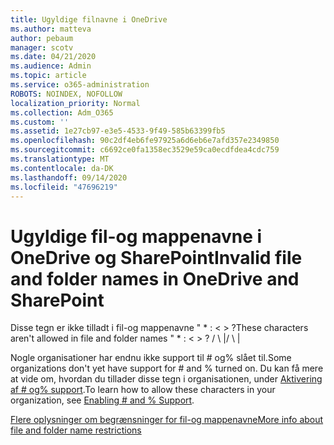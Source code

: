 ```yaml
---
title: Ugyldige filnavne i OneDrive
ms.author: matteva
author: pebaum
manager: scotv
ms.date: 04/21/2020
ms.audience: Admin
ms.topic: article
ms.service: o365-administration
ROBOTS: NOINDEX, NOFOLLOW
localization_priority: Normal
ms.collection: Adm_O365
ms.custom: ''
ms.assetid: 1e27cb97-e3e5-4533-9f49-585b63399fb5
ms.openlocfilehash: 90c2df4eb6fe97925a6d6eb6e7afd357e2349850
ms.sourcegitcommit: c6692ce0fa1358ec3529e59ca0ecdfdea4cdc759
ms.translationtype: MT
ms.contentlocale: da-DK
ms.lasthandoff: 09/14/2020
ms.locfileid: "47696219"
---
```

# <a name="invalid-file-and-folder-names-in-onedrive-and-sharepoint"></a><span data-ttu-id="cc313-102">Ugyldige fil-og mappenavne i OneDrive og SharePoint</span><span class="sxs-lookup"><span data-stu-id="cc313-102">Invalid file and folder names in OneDrive and SharePoint</span></span>

<span data-ttu-id="cc313-103">Disse tegn er ikke tilladt i fil-og mappenavne " \* : \< \> ?</span><span class="sxs-lookup"><span data-stu-id="cc313-103">These characters aren't allowed in file and folder names " \* : \< \> ?</span></span> <span data-ttu-id="cc313-104">/ \ |</span><span class="sxs-lookup"><span data-stu-id="cc313-104">/ \ |</span></span> 
  
<span data-ttu-id="cc313-105">Nogle organisationer har endnu ikke support til # og% slået til.</span><span class="sxs-lookup"><span data-stu-id="cc313-105">Some organizations don't yet have support for # and % turned on.</span></span> <span data-ttu-id="cc313-106">Du kan få mere at vide om, hvordan du tillader disse tegn i organisationen, under [Aktivering af # og% support](https://go.microsoft.com/fwlink/?linkid=862611).</span><span class="sxs-lookup"><span data-stu-id="cc313-106">To learn how to allow these characters in your organization, see [Enabling # and % Support](https://go.microsoft.com/fwlink/?linkid=862611).</span></span> 
  
[<span data-ttu-id="cc313-107">Flere oplysninger om begrænsninger for fil-og mappenavne</span><span class="sxs-lookup"><span data-stu-id="cc313-107">More info about file and folder name restrictions</span></span>](https://go.microsoft.com/fwlink/?linkid=866430)
  

